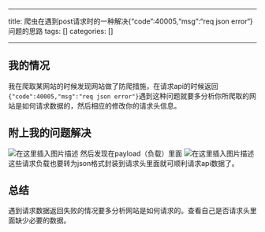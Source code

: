 
--- 
title:  爬虫在遇到post请求时的一种解决{“code“:40005,“msg“:“req json error“}问题的思路 
tags: []
categories: [] 

---
## 我的情况

我在爬取某网站的时候发现网站做了防爬措施，在请求api的时候返回`{"code":40005,"msg":"req json error"}`遇到这种问题就要多分析你所爬取的网站是如何请求数据的，然后相应的修改你的请求头信息。

## 附上我的问题解决

<img src="https://img-blog.csdnimg.cn/bc98ca44b9ae42879ecd1380ec14f1d6.png" alt="在这里插入图片描述"> 然后发现在payload（负载）里面 <img src="https://img-blog.csdnimg.cn/f33773c847f4450ba074d8a6af19bad6.png" alt="在这里插入图片描述"> 这些请求负载也要转为json格式封装到请求头里面就可顺利请求api数据了。

## 总结

遇到请求数据返回失败的情况要多分析网站是如何请求的。查看自己是否请求头里面缺少必要的数据。
